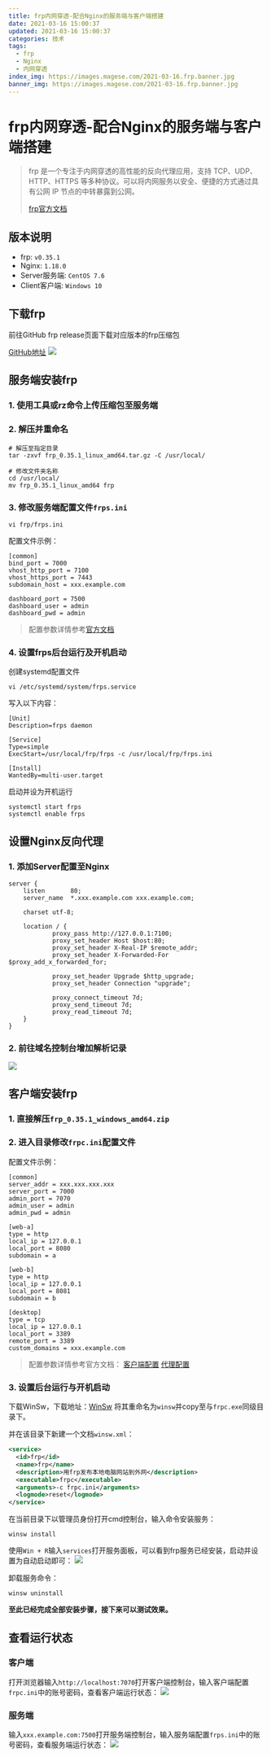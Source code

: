 ```yaml
---
title: frp内网穿透-配合Nginx的服务端与客户端搭建
date: 2021-03-16 15:00:37
updated: 2021-03-16 15:00:37
categories: 技术
tags:
  - frp
  - Nginx
  - 内网穿透
index_img: https://images.magese.com/2021-03-16.frp.banner.jpg
banner_img: https://images.magese.com/2021-03-16.frp.banner.jpg
---
```


# frp内网穿透-配合Nginx的服务端与客户端搭建

> frp 是一个专注于内网穿透的高性能的反向代理应用，支持 TCP、UDP、HTTP、HTTPS 等多种协议。可以将内网服务以安全、便捷的方式通过具有公网 IP 节点的中转暴露到公网。
> 
> [frp官方文档](https://gofrp.org/docs)


## 版本说明

- frp: `v0.35.1`
- Nginx: `1.18.0`
- Server服务端: `CentOS 7.6`
- Client客户端: `Windows 10`


## 下载frp

前往GitHub frp release页面下载对应版本的frp压缩包

[GitHub地址](https://github.com/fatedier/frp/releases)
![](https://images.magese.com/2021-03-16.frp.01.png)


## 服务端安装frp

### 1. 使用工具或rz命令上传压缩包至服务端

### 2. 解压并重命名

```shell
# 解压至指定目录
tar -zxvf frp_0.35.1_linux_amd64.tar.gz -C /usr/local/

# 修改文件夹名称
cd /usr/local/
mv frp_0.35.1_linux_amd64 frp
```

### 3. 修改服务端配置文件`frps.ini`

```shell
vi frp/frps.ini
```

配置文件示例：

```
[common]
bind_port = 7000
vhost_http_port = 7100
vhost_https_port = 7443
subdomain_host = xxx.example.com

dashboard_port = 7500
dashboard_user = admin
dashboard_pwd = admin
```

> 配置参数详情参考[官方文档](https://gofrp.org/docs/reference/server-configures/)


### 4. 设置frps后台运行及开机启动

创建systemd配置文件

```shell
vi /etc/systemd/system/frps.service
```

写入以下内容：

```
[Unit]
Description=frps daemon

[Service]
Type=simple
ExecStart=/usr/local/frp/frps -c /usr/local/frp/frps.ini

[Install]
WantedBy=multi-user.target
```

启动并设为开机运行

```shell
systemctl start frps
systemctl enable frps
```


## 设置Nginx反向代理

### 1. 添加Server配置至Nginx

```
server {
    listen       80;
    server_name  *.xxx.example.com xxx.example.com;

    charset utf-8;

    location / {
            proxy_pass http://127.0.0.1:7100; 
            proxy_set_header Host $host:80;
            proxy_set_header X-Real-IP $remote_addr;
            proxy_set_header X-Forwarded-For $proxy_add_x_forwarded_for;

            proxy_set_header Upgrade $http_upgrade;
            proxy_set_header Connection "upgrade";

            proxy_connect_timeout 7d;
            proxy_send_timeout 7d;
            proxy_read_timeout 7d;
    }
}
```

### 2. 前往域名控制台增加解析记录

![](https://images.magese.com/2021-03-16.frp.02.png)


## 客户端安装frp

### 1. 直接解压`frp_0.35.1_windows_amd64.zip`

### 2. 进入目录修改`frpc.ini`配置文件

配置文件示例：

```
[common]
server_addr = xxx.xxx.xxx.xxx
server_port = 7000
admin_port = 7070
admin_user = admin
admin_pwd = admin

[web-a]
type = http
local_ip = 127.0.0.1
local_port = 8080
subdomain = a

[web-b]
type = http
local_ip = 127.0.0.1
local_port = 8081
subdomain = b

[desktop]
type = tcp
local_ip = 127.0.0.1
local_port = 3389
remote_port = 3389
custom_domains = xxx.example.com
```

> 配置参数详情参考官方文档：
> [客户端配置](https://gofrp.org/docs/reference/client-configures/)
> [代理配置](https://gofrp.org/docs/reference/proxy/)

### 3. 设置后台运行与开机启动

下载WinSw，下载地址：[WinSw](https://github.com/kohsuke/winsw/releases)
将其重命名为`winsw`并copy至与`frpc.exe`同级目录下。

并在该目录下新建一个文档`winsw.xml`：

```xml
<service>  
  <id>frp</id>  
  <name>frp</name>  
  <description>用frp发布本地电脑网站到外网</description>  
  <executable>frpc</executable>  
  <arguments>-c frpc.ini</arguments>  
  <logmode>reset</logmode>
</service>
```

在当前目录下以管理员身份打开cmd控制台，输入命令安装服务：
```
winsw install
```

使用`Win + R`输入`services`打开服务面板，可以看到frp服务已经安装，启动并设置为自动启动即可：
![](https://images.magese.com/2021-03-16.frp.03.png)

卸载服务命令：
```
winsw uninstall
```

**至此已经完成全部安装步骤，接下来可以测试效果。**


## 查看运行状态

### 客户端

打开浏览器输入`http://localhost:7070`打开客户端控制台，输入客户端配置`frpc.ini`中的账号密码，查看客户端运行状态：
![](https://images.magese.com/2021-03-16.frp.04.png)

### 服务端

输入`xxx.example.com:7500`打开服务端控制台，输入服务端配置`frps.ini`中的账号密码，查看服务端运行状态：
![](https://images.magese.com/2021-03-16.frp.05.png)
